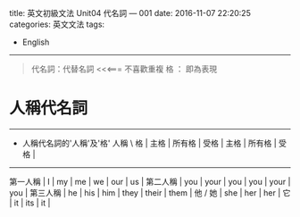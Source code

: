 title: 英文初級文法 Unit04 代名詞 — 001
date: 2016-11-07 22:20:25
categories: 英文文法 
tags:
- English 

---
> 代名詞：代替名詞 <<<=== 不喜歡重複
> 格 ： 即為表現

# 人稱代名詞
---

- 人稱代名詞的'人稱'及'格' 
人稱 \ 格 | 主格 | 所有格 | 受格 | 主格 | 所有格 | 受格 |
---------------------------------------------------------
第一人稱  | I    | my     | me   | we   | our    | us   |
第二人稱  | you  | your   | you  | you  | your   | you  |
第三人稱  | he   | his    | him  | they | their  | them |
他 / 她   | she  | her    | her  |
它        | it   | its    | it   |












